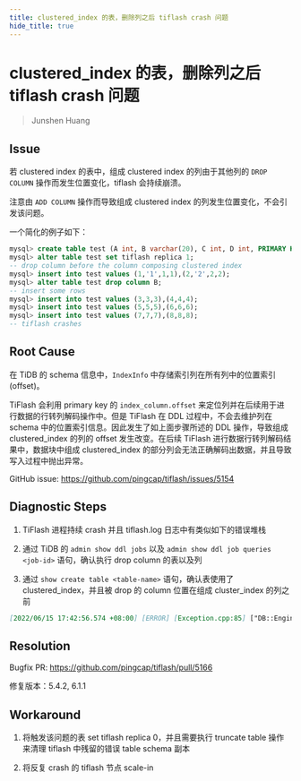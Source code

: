 ```yaml
---
title: clustered_index 的表，删除列之后 tiflash crash 问题
hide_title: true
---
```


# clustered_index 的表，删除列之后 tiflash crash 问题

> Junshen Huang

## Issue

若 clustered index 的表中，组成 clustered index 的列由于其他列的 `DROP COLUMN` 操作而发生位置变化，tiflash 会持续崩溃。

注意由 `ADD COLUMN` 操作而导致组成 clustered index 的列发生位置变化，不会引发该问题。

一个简化的例子如下：

```sql
mysql> create table test (A int, B varchar(20), C int, D int, PRIMARY KEY(A,C) CLUSTERED);
mysql> alter table test set tiflash replica 1;
-- drop column before the column composing clustered index
mysql> insert into test values (1,'1',1,1),(2,'2',2,2);
mysql> alter table test drop column B;
-- insert some rows
mysql> insert into test values (3,3,3),(4,4,4);
mysql> insert into test values (5,5,5),(6,6,6);
mysql> insert into test values (7,7,7),(8,8,8);
-- tiflash crashes
```



## Root Cause

在 TiDB 的 schema 信息中，`IndexInfo` 中存储索引列在所有列中的位置索引 (offset)。

TiFlash 会利用 primary key 的 `index_column.offset` 来定位列并在后续用于进行数据的行转列解码操作中。但是 TiFlash 在 DDL 过程中，不会去维护列在 schema 中的位置索引信息。因此发生了如上面步骤所述的 DDL 操作，导致组成 clustered_index 的列的 offset 发生改变。在后续 TiFlash 进行数据行转列解码结果中，数据块中组成 clustered_index 的部分列会无法正确解码出数据，并且导致写入过程中抛出异常。

GitHub issue: https://github.com/pingcap/tiflash/issues/5154

## Diagnostic Steps

1. TiFlash 进程持续 crash 并且 tiflash.log 日志中有类似如下的错误堆栈
2. 通过 TiDB 的 `admin show ddl jobs` 以及 `admin show ddl job queries <job-id>` 语句，确认执行 drop column 的表以及列

3. 通过 `show create table <table-name>` 语句，确认表使用了 clustered_index，并且被 drop 的 column 位置在组成 cluster_index 的列之前

```markdown
[2022/06/15 17:42:56.574 +08:00] [ERROR] [Exception.cpp:85] ["DB::EngineStoreApplyRes DB::HandleWriteRaftCmd(const DB::EngineStoreServerWrap *, DB::WriteCmdsView, DB::RaftCmdHeader):Code: 12, e.displayText() = DB::Exception: Parameters start = 0, length = 1 are out of bound in ColumnVector<T>::insertRangeFrom method (data.size() = 0)., e.what() = DB::Exception, Stack trace:
```



## Resolution

Bugfix PR: https://github.com/pingcap/tiflash/pull/5166

修复版本：5.4.2, 6.1.1

## Workaround

1. 将触发该问题的表 set tiflash replica 0，并且需要执行 truncate table 操作来清理 tiflash 中残留的错误 table schema 副本

2. 将反复 crash 的 tiflash 节点 scale-in